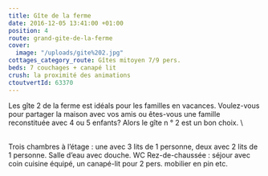 ```yaml
---
title: Gîte de la ferme
date: 2016-12-05 13:41:00 +01:00
position: 4
route: grand-gite-de-la-ferme
cover:
  image: "/uploads/gite%202.jpg"
cottages_category_route: Gîtes mitoyen 7/9 pers.
beds: 7 couchages + canapé lit
crush: la proximité des animations
ctoutvertId: 63370
---
```


Les gîte 2 de la ferme est idéals pour les familles en vacances. Voulez-vous pour partager la maison avec vos amis ou êtes-vous une famille reconstituée avec 4 ou 5 enfants? Alors le gîte n ° 2 est un bon choix.
\

\
Trois chambres à l’étage : une avec 3 lits de 1 personne, deux avec 2 lits de 1 personne. Salle d’eau avec douche. WC Rez-de-chaussée : séjour avec coin cuisine équipé, un canapé-lit pour 2 pers. mobilier en pin etc.
